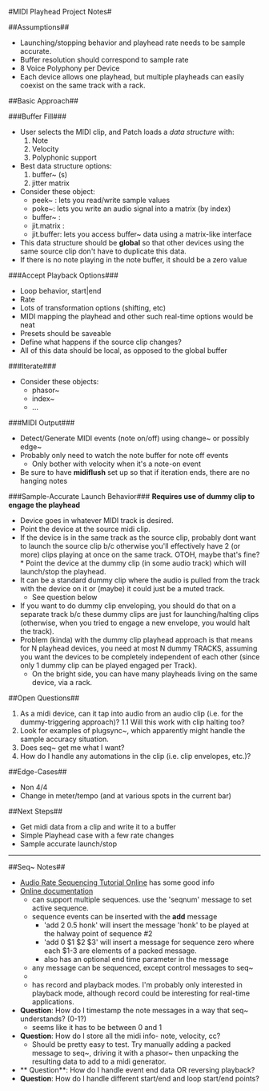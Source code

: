 
#MIDI Playhead Project Notes#


##Assumptions##
* Launching/stopping behavior and playhead rate needs to be sample accurate.
* Buffer resolution should correspond to sample rate
* 8 Voice Polyphony per Device
* Each device allows one playhead, but multiple playheads can easily coexist on the same track with a rack.

##Basic Approach##

###Buffer Fill###
* User selects the MIDI clip, and Patch loads a *data structure* with:
	1. Note
	2. Velocity
	3. Polyphonic support
* Best data structure options:
   1. buffer~ (s)
   2. jitter matrix
* Consider these object:
	* peek~ : lets you read/write sample values
	* poke~: lets you write an audio signal into a matrix (by index)
	* buffer~ :
	* jit.matrix :
	* jit.buffer: lets you access buffer~ data using a matrix-like interface
* This data structure should be **global** so that other devices using the same source clip don't have to duplicate this data.
* If there is no note playing in the note buffer, it should be a zero value

###Accept Playback Options###
* Loop behavior, start|end
* Rate
* Lots of transformation options (shifting, etc)
* MIDI mapping the playhead and other such real-time options would be neat
* Presets should be saveable
* Define what happens if the source clip changes?
* All of this data should be local, as opposed to the global buffer

###Iterate###
* Consider these objects:
  * phasor~
  * index~
  * ...
  
###MIDI Output###
* Detect/Generate MIDI events (note on/off) using change~ or possibly edge~
* Probably only need to watch the note buffer for note off events
	* Only bother with velocity when it's a note-on event
* Be sure to have **midiflush** set up so that if iteration ends, there are no hanging notes

###Sample-Accurate Launch Behavior###
**Requires use of dummy clip to engage the playhead**

* Device goes in whatever MIDI track is desired.
* Point the device at the source midi clip.
* If the device is in the same track as the source clip, probably dont want to launch the source clip b/c otherwise you'll effectively have 2 (or more) clips playing at once on the same track.  OTOH, maybe that's fine?							* Point the device at the dummy clip (in some audio track) which will launch/stop the playhead.
* It can be a standard dummy clip where the audio is pulled from the track with the device on it or (maybe) it could just be a muted track.
	* See question below
* If you want to do dummy clip enveloping, you should do that on a separate track b/c these dummy clips are just for launching/halting clips (otherwise, when you tried to engage a new envelope, you would halt the track).
* Problem (kinda) with the dummy clip playhead approach is that means for N playhead devices, you need at most N dummy TRACKS, assuming you want the devices to be completely independent of each other (since only 1 dummy clip can be played engaged per Track).
	* On the bright side, you can have many playheads living on the same device, via a rack.

##Open Questions##
1. As a midi device, can it tap into audio from an audio clip (i.e. for the dummy-triggering approach)?
	1.1  Will this work with clip halting too?
2. Look for examples of plugsync~, which apparently might handle the sample accuracy situation.
3. Does seq~ get me what I want?
4. How do I handle any automations in the clip (i.e. clip envelopes, etc.)?

##Edge-Cases##
* Non 4/4
* Change in meter/tempo (and at various spots in the current bar)

##Next Steps##
* Get midi data from a clip and write it to a buffer
* Simple Playhead case with a few rate changes
* Sample accurate launch/stop

---------------------
##Seq~ Notes##
* [Audio Rate Sequencing Tutorial Online](https://cycling74.com/wiki/index.php?title=MSP_Sequencing_Tutorial_1:_Audio-Rate_Sequencing) has some good info
* [Online documentation](https://docs.cycling74.com/max5/refpages/msp-ref/seq~.html)
	* can support multiple sequences.  use the 'seqnum' message to set active sequence.
	* sequence events can be inserted with the **add** message
		* 'add 2 0.5 honk' will insert the message 'honk' to be played at the halway point of sequence #2
		* 'add 0 $1 $2 $3' will insert a message for sequence zero where each $1-3 are elements of a packed message.
		* also has an optional end time parameter in the message
	* any message can be sequenced, except control messages to seq~
	* 
	* has record and playback modes.  I'm probably only interested in playback mode, although record could be interesting for real-time applications.
* **Question**: How do I timestamp the note messages in a way that seq~ understands?  (0-1?)
	* seems like it has to be between 0 and 1
* **Question**: How do I store all the midi info- note, velocity, cc?
	* Should be pretty easy to test.  Try manually adding a packed message to seq~, driving it with a phasor~ then unpacking the resulting data to add to a midi generator.
* ** Question**: How do I handle event end data OR reversing playback?
* **Question**: How do I handle different start/end and loop start/end points?
	
 

